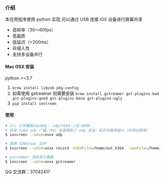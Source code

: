 
### 介绍
本应用程序使用 python 实现,可以通过 USB  连接 iOS 设备进行屏幕共享

- 高帧率（30〜60fps）
- 高画质
- 低延迟（<200ms）
- 非侵入性
- 支持多设备并行



####  Mac OSX 安装
python >=3.7

1. `brew install libusb pkg-config`
2. 如需使用 gstreamer 则需要安装 `brew install gstreamer gst-plugins-bad gst-plugins-good gst-plugins-base gst-plugins-ugly`
2. `pip install ioscreen`



#### 使用 
```bash
# vlc 工具播放udp地址： udp/h264://@:8880
# 转发 h264 udp 广播，Mac 本身限制了 udp 发送，延迟会越来越大（仅测试使用）
$ ioscreen --udid=xxxx udp

# 录制 h264/wav 文件
$ ioscreen --udid=xxxx record -h264File=/home/out.h264  -wavFile=/home/out.wav

# gstreamer 渲染显示画面
$ ioscreen --udid=xxxx gstreamer
```

QQ 交流群：37042417

